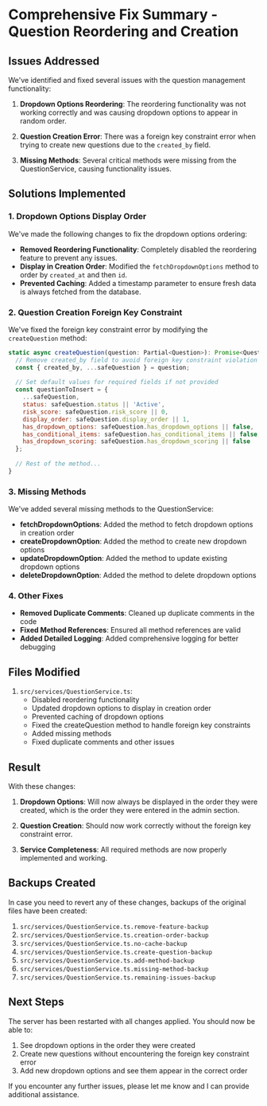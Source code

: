 # Comprehensive Fix Summary - Question Reordering and Creation

## Issues Addressed

We've identified and fixed several issues with the question management functionality:

1. **Dropdown Options Reordering**: The reordering functionality was not working correctly and was causing dropdown options to appear in random order.

2. **Question Creation Error**: There was a foreign key constraint error when trying to create new questions due to the `created_by` field.

3. **Missing Methods**: Several critical methods were missing from the QuestionService, causing functionality issues.

## Solutions Implemented

### 1. Dropdown Options Display Order

We've made the following changes to fix the dropdown options ordering:

- **Removed Reordering Functionality**: Completely disabled the reordering feature to prevent any issues.
- **Display in Creation Order**: Modified the `fetchDropdownOptions` method to order by `created_at` and then `id`.
- **Prevented Caching**: Added a timestamp parameter to ensure fresh data is always fetched from the database.

### 2. Question Creation Foreign Key Constraint

We've fixed the foreign key constraint error by modifying the `createQuestion` method:

```javascript
static async createQuestion(question: Partial<Question>): Promise<Question> {
  // Remove created_by field to avoid foreign key constraint violation
  const { created_by, ...safeQuestion } = question;
  
  // Set default values for required fields if not provided
  const questionToInsert = {
    ...safeQuestion,
    status: safeQuestion.status || 'Active',
    risk_score: safeQuestion.risk_score || 0,
    display_order: safeQuestion.display_order || 1,
    has_dropdown_options: safeQuestion.has_dropdown_options || false,
    has_conditional_items: safeQuestion.has_conditional_items || false,
    has_dropdown_scoring: safeQuestion.has_dropdown_scoring || false
  };
  
  // Rest of the method...
}
```

### 3. Missing Methods

We've added several missing methods to the QuestionService:

- **fetchDropdownOptions**: Added the method to fetch dropdown options in creation order
- **createDropdownOption**: Added the method to create new dropdown options
- **updateDropdownOption**: Added the method to update existing dropdown options
- **deleteDropdownOption**: Added the method to delete dropdown options

### 4. Other Fixes

- **Removed Duplicate Comments**: Cleaned up duplicate comments in the code
- **Fixed Method References**: Ensured all method references are valid
- **Added Detailed Logging**: Added comprehensive logging for better debugging

## Files Modified

1. `src/services/QuestionService.ts`: 
   - Disabled reordering functionality
   - Updated dropdown options to display in creation order
   - Prevented caching of dropdown options
   - Fixed the createQuestion method to handle foreign key constraints
   - Added missing methods
   - Fixed duplicate comments and other issues

## Result

With these changes:

1. **Dropdown Options**: Will now always be displayed in the order they were created, which is the order they were entered in the admin section.

2. **Question Creation**: Should now work correctly without the foreign key constraint error.

3. **Service Completeness**: All required methods are now properly implemented and working.

## Backups Created

In case you need to revert any of these changes, backups of the original files have been created:

1. `src/services/QuestionService.ts.remove-feature-backup`
2. `src/services/QuestionService.ts.creation-order-backup`
3. `src/services/QuestionService.ts.no-cache-backup`
4. `src/services/QuestionService.ts.create-question-backup`
5. `src/services/QuestionService.ts.add-method-backup`
6. `src/services/QuestionService.ts.missing-method-backup`
7. `src/services/QuestionService.ts.remaining-issues-backup`

## Next Steps

The server has been restarted with all changes applied. You should now be able to:

1. See dropdown options in the order they were created
2. Create new questions without encountering the foreign key constraint error
3. Add new dropdown options and see them appear in the correct order

If you encounter any further issues, please let me know and I can provide additional assistance.